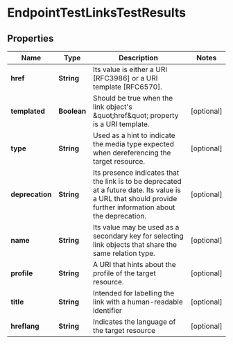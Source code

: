 

# EndpointTestLinksTestResults


## Properties

| Name | Type | Description | Notes |
|------------ | ------------- | ------------- | -------------|
|**href** | **String** | Its value is either a URI [RFC3986] or a URI template [RFC6570]. |  |
|**templated** | **Boolean** | Should be true when the link object&#39;s \&quot;href\&quot; property is a URI template. |  [optional] |
|**type** | **String** | Used as a hint to indicate the media type expected when dereferencing the target resource. |  [optional] |
|**deprecation** | **String** | Its presence indicates that the link is to be deprecated at a future date. Its value is a URL that should provide further information about the deprecation. |  [optional] |
|**name** | **String** | Its value may be used as a secondary key for selecting link objects that share the same relation type. |  [optional] |
|**profile** | **String** | A URI that hints about the profile of the target resource. |  [optional] |
|**title** | **String** | Intended for labelling the link with a human-readable identifier |  [optional] |
|**hreflang** | **String** | Indicates the language of the target resource |  [optional] |



